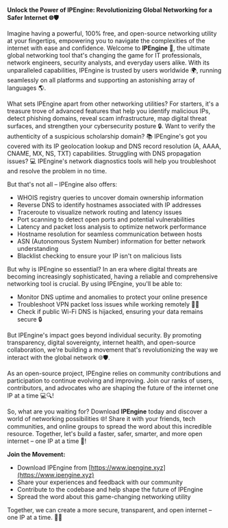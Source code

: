 **Unlock the Power of IPEngine: Revolutionizing Global Networking for a Safer Internet 🌐🛡️**

Imagine having a powerful, 100% free, and open-source networking utility at your fingertips, empowering you to navigate the complexities of the internet with ease and confidence. Welcome to **IPEngine** 🚀, the ultimate global networking tool that's changing the game for IT professionals, network engineers, security analysts, and everyday users alike. With its unparalleled capabilities, IPEngine is trusted by users worldwide 🌍, running seamlessly on all platforms and supporting an astonishing array of languages 🌎.

What sets IPEngine apart from other networking utilities? For starters, it's a treasure trove of advanced features that help you identify malicious IPs, detect phishing domains, reveal scam infrastructure, map digital threat surfaces, and strengthen your cybersecurity posture 🔒. Want to verify the authenticity of a suspicious scholarship domain? 📚 IPEngine's got you covered with its IP geolocation lookup and DNS record resolution (A, AAAA, CNAME, MX, NS, TXT) capabilities. Struggling with DNS propagation issues? 💻 IPEngine's network diagnostics tools will help you troubleshoot and resolve the problem in no time.

But that's not all – IPEngine also offers:

* WHOIS registry queries to uncover domain ownership information
* Reverse DNS to identify hostnames associated with IP addresses
* Traceroute to visualize network routing and latency issues
* Port scanning to detect open ports and potential vulnerabilities
* Latency and packet loss analysis to optimize network performance
* Hostname resolution for seamless communication between hosts
* ASN (Autonomous System Number) information for better network understanding
* Blacklist checking to ensure your IP isn't on malicious lists

But why is IPEngine so essential? In an era where digital threats are becoming increasingly sophisticated, having a reliable and comprehensive networking tool is crucial. By using IPEngine, you'll be able to:

* Monitor DNS uptime and anomalies to protect your online presence
* Troubleshoot VPN packet loss issues while working remotely 🏃‍♂️
* Check if public Wi-Fi DNS is hijacked, ensuring your data remains secure 🔒

But IPEngine's impact goes beyond individual security. By promoting transparency, digital sovereignty, internet health, and open-source collaboration, we're building a movement that's revolutionizing the way we interact with the global network 🌐🛡️.

As an open-source project, IPEngine relies on community contributions and participation to continue evolving and improving. Join our ranks of users, contributors, and advocates who are shaping the future of the internet one IP at a time 💻🔍!

So, what are you waiting for? Download **IPEngine** today and discover a world of networking possibilities 🌐! Share it with your friends, tech communities, and online groups to spread the word about this incredible resource. Together, let's build a faster, safer, smarter, and more open internet – one IP at a time 🔗!

**Join the Movement:**

* Download IPEngine from [https://www.ipengine.xyz](https://www.ipengine.xyz)
* Share your experiences and feedback with our community
* Contribute to the codebase and help shape the future of IPEngine
* Spread the word about this game-changing networking utility

Together, we can create a more secure, transparent, and open internet – one IP at a time. 🔗🌐